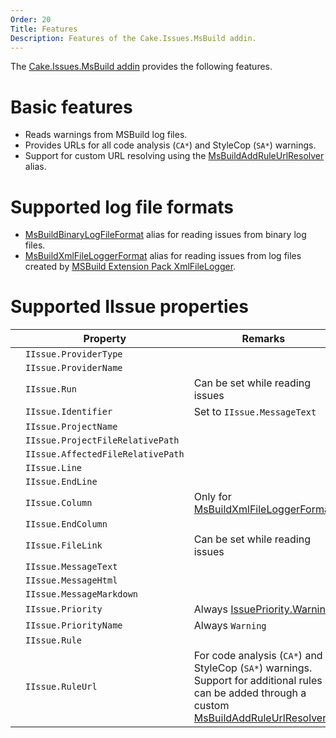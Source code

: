 ```yaml
---
Order: 20
Title: Features
Description: Features of the Cake.Issues.MsBuild addin.
---
```

The [Cake.Issues.MsBuild addin] provides the following features.

# Basic features

* Reads warnings from MSBuild log files.
* Provides URLs for all code analysis (`CA*`) and StyleCop (`SA*`) warnings.
* Support for custom URL resolving using the [MsBuildAddRuleUrlResolver] alias.

# Supported log file formats

* [MsBuildBinaryLogFileFormat] alias for reading issues from binary log files.
* [MsBuildXmlFileLoggerFormat] alias for reading issues from log files created by [MSBuild Extension Pack XmlFileLogger].

# Supported IIssue properties

|                                                                    | Property                          | Remarks                               |
|--------------------------------------------------------------------|-----------------------------------|---------------------------------------|
| <span class="glyphicon glyphicon-ok" style="color:green"></span>   | `IIssue.ProviderType`             |                                       |
| <span class="glyphicon glyphicon-ok" style="color:green"></span>   | `IIssue.ProviderName`             |                                       |
| <span class="glyphicon glyphicon-remove" style="color:red"></span> | `IIssue.Run`                      | Can be set while reading issues       |
| <span class="glyphicon glyphicon-ok" style="color:green"></span>   | `IIssue.Identifier`               | Set to `IIssue.MessageText`           |
| <span class="glyphicon glyphicon-ok" style="color:green"></span>   | `IIssue.ProjectName`              |                                       |
| <span class="glyphicon glyphicon-ok" style="color:green"></span>   | `IIssue.ProjectFileRelativePath`  |                                       |
| <span class="glyphicon glyphicon-ok" style="color:green"></span>   | `IIssue.AffectedFileRelativePath` |                                       |
| <span class="glyphicon glyphicon-ok" style="color:green"></span>   | `IIssue.Line`                     |                                       |
| <span class="glyphicon glyphicon-remove" style="color:red"></span> | `IIssue.EndLine`                  |                                       |
| <span class="glyphicon glyphicon-ok" style="color:orange"></span>  | `IIssue.Column`                   | Only for [MsBuildXmlFileLoggerFormat] |
| <span class="glyphicon glyphicon-remove" style="color:red"></span> | `IIssue.EndColumn`                |                                       |
| <span class="glyphicon glyphicon-remove" style="color:red"></span> | `IIssue.FileLink`                 | Can be set while reading issues       |
| <span class="glyphicon glyphicon-ok" style="color:green"></span>   | `IIssue.MessageText`              |                                       |
| <span class="glyphicon glyphicon-remove" style="color:red"></span> | `IIssue.MessageHtml`              |                                       |
| <span class="glyphicon glyphicon-remove" style="color:red"></span> | `IIssue.MessageMarkdown`          |                                       |
| <span class="glyphicon glyphicon-ok" style="color:green"></span>   | `IIssue.Priority`                 | Always [IssuePriority.Warning]        |
| <span class="glyphicon glyphicon-ok" style="color:green"></span>   | `IIssue.PriorityName`             | Always `Warning`                      |
| <span class="glyphicon glyphicon-ok" style="color:green"></span>   | `IIssue.Rule`                     |                                       |
| <span class="glyphicon glyphicon-ok" style="color:green"></span>   | `IIssue.RuleUrl`                  | For code analysis (`CA*`) and StyleCop (`SA*`) warnings. Support for additional rules can be added through a custom [MsBuildAddRuleUrlResolver] |

[Cake.Issues.MsBuild addin]: https://www.nuget.org/packages/Cake.Issues.MsBuild
[MSBuild Extension Pack XmlFileLogger]: http://www.msbuildextensionpack.com/help/4.0.5.0/html/242ab4fd-c2e2-f6aa-325b-7588725aed24.htm
[MsBuildAddRuleUrlResolver]: ../../../api/Cake.Issues.MsBuild/MsBuildIssuesAliases/93C21487
[MsBuildBinaryLogFileFormat]: ../../../api/Cake.Issues.MsBuild/MsBuildIssuesAliases/AD50C7E1
[MsBuildXmlFileLoggerFormat]: ../../../api/Cake.Issues.MsBuild/MsBuildIssuesAliases/051D7B6E
[IssuePriority.Warning]: ../../../api/Cake.Issues/IssuePriority/7A0CE07F
